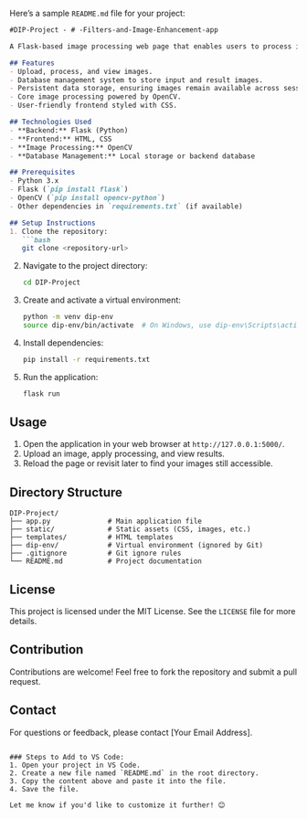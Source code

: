 Here’s a sample `README.md` file for your project:

```markdown
#DIP-Project - # -Filters-and-Image-Enhancement-app

A Flask-based image processing web page that enables users to process images with advanced functionalities and ensures data persistence for input and result images using a database management system.

## Features
- Upload, process, and view images.
- Database management system to store input and result images.
- Persistent data storage, ensuring images remain available across sessions.
- Core image processing powered by OpenCV.
- User-friendly frontend styled with CSS.

## Technologies Used
- **Backend:** Flask (Python)
- **Frontend:** HTML, CSS
- **Image Processing:** OpenCV
- **Database Management:** Local storage or backend database

## Prerequisites
- Python 3.x
- Flask (`pip install flask`)
- OpenCV (`pip install opencv-python`)
- Other dependencies in `requirements.txt` (if available)

## Setup Instructions
1. Clone the repository:
   ```bash
   git clone <repository-url>
   ```
2. Navigate to the project directory:
   ```bash
   cd DIP-Project
   ```
3. Create and activate a virtual environment:
   ```bash
   python -m venv dip-env
   source dip-env/bin/activate  # On Windows, use dip-env\Scripts\activate
   ```
4. Install dependencies:
   ```bash
   pip install -r requirements.txt
   ```
5. Run the application:
   ```bash
   flask run
   ```

## Usage
1. Open the application in your web browser at `http://127.0.0.1:5000/`.
2. Upload an image, apply processing, and view results.
3. Reload the page or revisit later to find your images still accessible.

## Directory Structure
```
DIP-Project/
├── app.py              # Main application file
├── static/             # Static assets (CSS, images, etc.)
├── templates/          # HTML templates
├── dip-env/            # Virtual environment (ignored by Git)
├── .gitignore          # Git ignore rules
└── README.md           # Project documentation
```

## License
This project is licensed under the MIT License. See the `LICENSE` file for more details.

## Contribution
Contributions are welcome! Feel free to fork the repository and submit a pull request.

## Contact
For questions or feedback, please contact [Your Email Address].
```

### Steps to Add to VS Code:
1. Open your project in VS Code.
2. Create a new file named `README.md` in the root directory.
3. Copy the content above and paste it into the file.
4. Save the file.

Let me know if you'd like to customize it further! 😊
